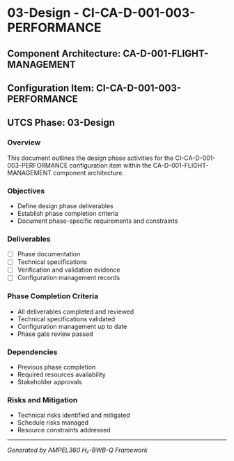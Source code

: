 # 03-Design - CI-CA-D-001-003-PERFORMANCE

## Component Architecture: CA-D-001-FLIGHT-MANAGEMENT
## Configuration Item: CI-CA-D-001-003-PERFORMANCE
## UTCS Phase: 03-Design

### Overview
This document outlines the design phase activities for the CI-CA-D-001-003-PERFORMANCE configuration item within the CA-D-001-FLIGHT-MANAGEMENT component architecture.

### Objectives
- Define design phase deliverables
- Establish phase completion criteria
- Document phase-specific requirements and constraints

### Deliverables
- [ ] Phase documentation
- [ ] Technical specifications
- [ ] Verification and validation evidence
- [ ] Configuration management records

### Phase Completion Criteria
- All deliverables completed and reviewed
- Technical specifications validated
- Configuration management up to date
- Phase gate review passed

### Dependencies
- Previous phase completion
- Required resources availability
- Stakeholder approvals

### Risks and Mitigation
- Technical risks identified and mitigated
- Schedule risks managed
- Resource constraints addressed

---
*Generated by AMPEL360 H₂-BWB-Q Framework*

